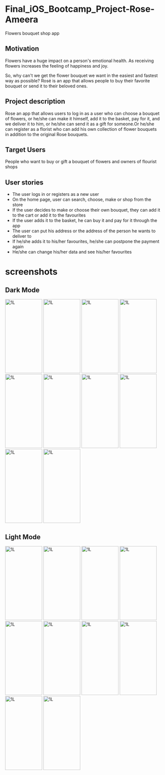 # Final_iOS_Bootcamp_Project-Rose-Ameera
Flowers bouquet shop app


## Motivation
Flowers have a huge impact on a person's emotional health. As receiving flowers increases the feeling of happiness and joy. 

So, why can't we get the flower bouquet we want in the easiest and fastest way as possible? Rosé is an app that allows people to buy their favorite bouquet or send it to their beloved ones.


## Project description
Rose an app that allows users to log in as a user who can choose a bouquet of flowers,
or he/she can make it himself, add it to the basket, pay for it, and we deliver it to him,
or he/she can send it as a gift for someone.Or he/she can register as a florist who can add his own collection of
flower bouquets in addition to the original Rose bouquets.


## Target Users
People who want to buy or gift a bouquet of flowers and owners of flourist shops


## User stories 
   - The user logs in or registers as a new user
   - On the home page, user can search, choose, make or shop from the store
   - If the user decides to make or choose their own bouquet, they can add it to the cart or add it to the favourites
   - If the user adds it to the basket, he can buy it and pay for it through the app
   - The user can put his address or the address of the person he wants to deliver to
   - If he/she adds it to his/her favourites, he/she can postpone the payment again
   - He/she can change his/her data and see his/her favourites

# screenshots
## Dark Mode

<div>  
   <img src="https://user-images.githubusercontent.com/91871715/151814210-d301783c-445e-4a2a-bf62-afff9e1d3753.png" alt="1L" width="120" height="240">
    <img src="https://user-images.githubusercontent.com/91871715/151815155-d5af5601-1871-442b-bad3-616f7ee40ab1.png" alt="1L" width="120" height="240">
    <img src="https://user-images.githubusercontent.com/91871715/151815399-67e48aee-869b-461d-a373-612ea093b918.png" alt="1L" width="120" height="240">
    <img src="https://user-images.githubusercontent.com/91871715/151815415-00e03eaf-0ac7-4af1-951d-89242e9be26b.png" alt="1L" width="120" height="240">
    <img src="https://user-images.githubusercontent.com/91871715/151815439-ff180549-897d-4469-a2fe-5c80a650ad77.png" alt="1L" width="120" height="240">
    <img src="https://user-images.githubusercontent.com/91871715/151815461-696faecd-8ed3-48a0-b6a8-7d100a973a7d.png" alt="1L" width="120" height="240">
     <img src="https://user-images.githubusercontent.com/91871715/151815479-5d7cc910-adfb-4900-8410-3d2f1736b38b.png" alt="1L" width="120" height="240">
     <img src="https://user-images.githubusercontent.com/91871715/151815518-74b35acc-2016-4c0b-b2c4-c5dee5df4d15.png" alt="1L" width="120" height="240">
     <img src="https://user-images.githubusercontent.com/91871715/151815539-92615272-2f6b-48c7-b0c3-461217301b0f.png" alt="1L" width="120" height="240">
    <img src="https://user-images.githubusercontent.com/91871715/151816711-9ffc0bed-4f93-40c9-884f-7a302a5aee92.png" alt="1L" width="120" height="240">
    </div>
    
   ## Light Mode
   
<div>  
   <img src="https://user-images.githubusercontent.com/91871715/151819251-8ef23bad-df0a-4b01-abb2-9cb4f11648af.png" alt="1L" width="120" height="240">
    <img src="https://user-images.githubusercontent.com/91871715/151819091-c3754058-ceb0-4c78-8a5b-078ae70d2eb3.png" alt="1L" width="120" height="240">
    <img src="https://user-images.githubusercontent.com/91871715/151819165-961a53af-c573-4b64-a857-933bd7e6f68b.png" alt="1L" width="120" height="240">
    <img src="https://user-images.githubusercontent.com/91871715/151818990-60c49784-4641-4f7c-87af-4b7ae9e6bbc5.png" alt="1L" width="120" height="240">
    <img src="https://user-images.githubusercontent.com/91871715/151819224-0c606648-b1db-460a-ad1c-e23223299a3a.png" alt="1L" width="120" height="240">
    <img src="https://user-images.githubusercontent.com/91871715/151818681-f8d1906d-cacc-456d-99cf-1863eb5dab7e.png" alt="1L" width="120" height="240">
     <img src="https://user-images.githubusercontent.com/91871715/151818802-f70c5936-eefd-4df9-9042-a23174623861.png" alt="1L" width="120" height="240">
     <img src="https://user-images.githubusercontent.com/91871715/151819063-9eb850b6-8a2c-4c84-a63e-ae3c212ac4de.png" alt="1L" width="120" height="240">
     <img src="https://user-images.githubusercontent.com/91871715/151818765-8091d644-554f-4c08-805f-cdd685728ef1.png" alt="1L" width="120" height="240">
    <img src="https://user-images.githubusercontent.com/91871715/151818654-4331ab04-4098-4bf0-9fec-c0f3cf6b97af.png" alt="1L" width="120" height="240">
    </div>
   
   

